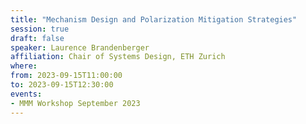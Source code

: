 ```yaml
---
title: "Mechanism Design and Polarization Mitigation Strategies"
session: true
draft: false
speaker: Laurence Brandenberger 
affiliation: Chair of Systems Design, ETH Zurich
where:
from: 2023-09-15T11:00:00
to: 2023-09-15T12:30:00
events:
- MMM Workshop September 2023
---
```

